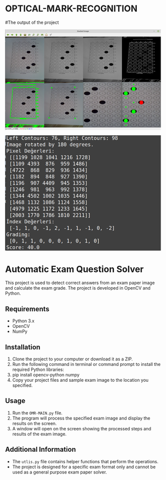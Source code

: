 # OPTICAL-MARK-RECOGNITION

#The output of the project

![Stacked-Images](çıktı.png)

![the output of the code](kod-output.png)


# Automatic Exam Question Solver

This project is used to detect correct answers from an exam paper image and calculate the exam grade. The project is developed in OpenCV and Python.

## Requirements

- Python 3.x
- OpenCV
- NumPy

## Installation

1. Clone the project to your computer or download it as a ZIP.
2. Run the following command in terminal or command prompt to install the required Python libraries:
3. pip install opencv-python numpy
4. Copy your project files and sample exam image to the location you specified.
   

## Usage

1. Run the `OMR-MAIN.py` file.
2. The program will process the specified exam image and display the results on the screen.
3. A window will open on the screen showing the processed steps and results of the exam image.

## Additional Information

- The `utlis.py` file contains helper functions that perform the operations.
- The project is designed for a specific exam format only and cannot be used as a general purpose exam paper solver.






   





 
